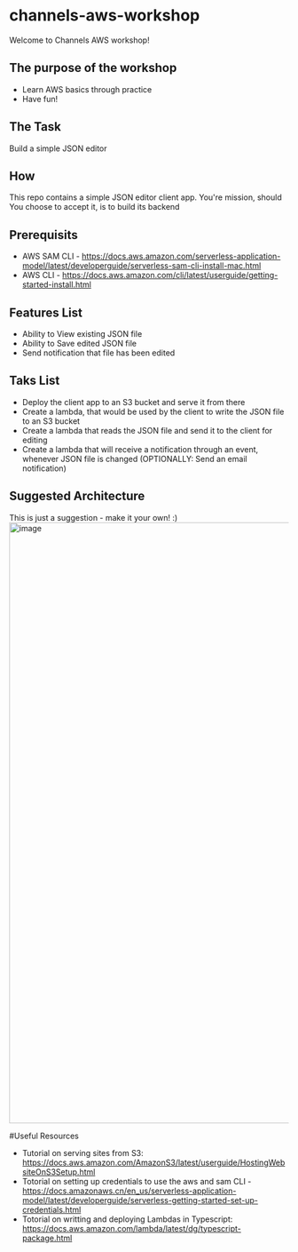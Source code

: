 # channels-aws-workshop
Welcome to Channels AWS workshop!

## The purpose of the workshop
- Learn AWS basics through practice
- Have fun!

## The Task
Build a simple JSON editor

## How
This repo contains a simple JSON editor client app. You're mission, should You choose to accept it, is to build its backend

## Prerequisits
- AWS SAM CLI - https://docs.aws.amazon.com/serverless-application-model/latest/developerguide/serverless-sam-cli-install-mac.html
- AWS CLI - https://docs.aws.amazon.com/cli/latest/userguide/getting-started-install.html

## Features List
- Ability to View existing JSON file
- Ability to Save edited JSON file
- Send notification that file has been edited

## Taks List
- Deploy the client app to an S3 bucket and serve it from there
- Create a lambda, that would be used by the client to write the JSON file to an S3 bucket
- Create a lambda that reads the JSON file and send it to the client for editing
- Create a lambda that will receive a notification through an event, whenever JSON file is changed (OPTIONALLY: Send an email notification)

## Suggested Architecture
This is just a suggestion - make it your own! :)
<img width="1082" alt="image" src="https://user-images.githubusercontent.com/1139234/193637757-801bce45-b831-4a6f-9424-f5fdd38e8b57.png">

#Useful Resources 

- Tutorial on serving sites from S3: https://docs.aws.amazon.com/AmazonS3/latest/userguide/HostingWebsiteOnS3Setup.html
- Totorial on setting up credentials to use the aws and sam CLI - https://docs.amazonaws.cn/en_us/serverless-application-model/latest/developerguide/serverless-getting-started-set-up-credentials.html
- Totorial on writting and deploying Lambdas in Typescript: https://docs.aws.amazon.com/lambda/latest/dg/typescript-package.html

